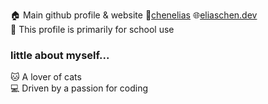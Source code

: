 🏠️ Main github profile & website 📁[chenelias](https://github.com/chenelias) 🌐[eliaschen.dev](https://eliaschen.dev) \
🎒 This profile is primarily for school use
### little about myself...
🐱 A lover of cats\
💻️ Driven by a passion for coding
